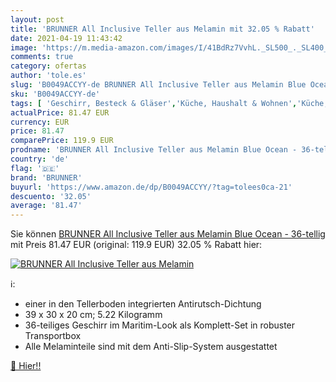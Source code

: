 ```yaml
---
layout: post
title: 'BRUNNER All Inclusive Teller aus Melamin mit 32.05 % Rabatt'
date: 2021-04-19 11:43:42
image: 'https://m.media-amazon.com/images/I/41BdRz7VvhL._SL500_._SL400_.jpg'
comments: true
category: ofertas
author: 'tole.es'
slug: 'B0049ACCYY-de BRUNNER All Inclusive Teller aus Melamin Blue Ocean -...'
sku: 'B0049ACCYY-de'
tags: [ 'Geschirr, Besteck & Gläser','Küche, Haushalt & Wohnen','Küche, Kochen & Backen','Service & Geschirrsets','Tafelservice','brunner', ]
actualPrice: 81.47 EUR
currency: EUR
price: 81.47
comparePrice: 119.9 EUR
prodname: 'BRUNNER All Inclusive Teller aus Melamin Blue Ocean - 36-tellig'
country: 'de'
flag: '🇩🇪'
brand: 'BRUNNER'
buyurl: 'https://www.amazon.de/dp/B0049ACCYY/?tag=tolees0ca-21'
descuento: '32.05'
average: '81.47'
---
```


Sie können [BRUNNER All Inclusive Teller aus Melamin Blue Ocean - 36-tellig](https://www.amazon.de/dp/B0049ACCYY/?tag=tolees0ca-21) mit Preis 81.47 EUR (original: 119.9 EUR) 32.05 % Rabatt hier:

[![BRUNNER All Inclusive Teller aus Melamin](https://m.media-amazon.com/images/I/41BdRz7VvhL._SL500_._SL400_.jpg)](https://www.amazon.de/dp/B0049ACCYY/?tag=tolees0ca-21)

ℹ️:

- einer in den Tellerboden integrierten Antirutsch-Dichtung
- 39 x 30 x 20 cm; 5.22 Kilogramm
- 36-teiliges Geschirr im Maritim-Look als Komplett-Set in robuster Transportbox
- Alle Melaminteile sind mit dem Anti-Slip-System ausgestattet

[🛒 Hier!!](https://www.amazon.de/dp/B0049ACCYY/?tag=tolees0ca-21)
